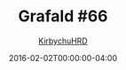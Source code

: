 ---
title: "Grafald #66"
type: "image"
date: 2016-02-02T00:00:00-04:00
draft: false
categories:
- comics
- collaborations
tags:
- grafald
image_path: "/projects/grafald/comics/img/2016/66.png"
alt_text: ""
is_subpage: true
author: "[KirbychuHRD](https://cohost.org/KirbychuHRD)"
---